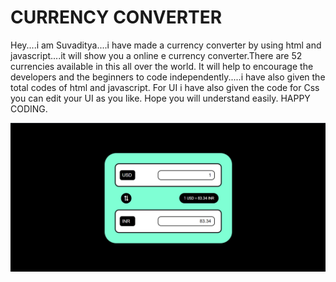 # CURRENCY CONVERTER
Hey....i am Suvaditya....i have made a currency converter by using html and javascript....it will show you a online e currency converter.There are 52 currencies available in this all over the world. It will help to encourage the developers and the beginners to code independently.....i have also given the total codes of html and javascript. For UI i have also given the code for Css you can edit your UI as you like. Hope you will understand easily. 
HAPPY CODING.




![image](https://github.com/suvadityagupta/currency-converter-master/blob/main/Screenshot%202024-04-07%20112244.png)
